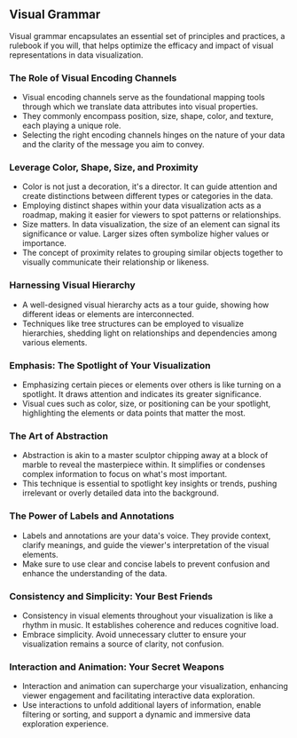 ## Visual Grammar
Visual grammar encapsulates an essential set of principles and practices, a rulebook if you will, that helps optimize the efficacy and impact of visual representations in data visualization.

### The Role of Visual Encoding Channels
- Visual encoding channels serve as the foundational mapping tools through which we translate data attributes into visual properties.
- They commonly encompass position, size, shape, color, and texture, each playing a unique role.
- Selecting the right encoding channels hinges on the nature of your data and the clarity of the message you aim to convey.

### Leverage Color, Shape, Size, and Proximity
- Color is not just a decoration, it's a director. It can guide attention and create distinctions between different types or categories in the data.
- Employing distinct shapes within your data visualization acts as a roadmap, making it easier for viewers to spot patterns or relationships.
- Size matters. In data visualization, the size of an element can signal its significance or value. Larger sizes often symbolize higher values or importance.
- The concept of proximity relates to grouping similar objects together to visually communicate their relationship or likeness.

### Harnessing Visual Hierarchy
- A well-designed visual hierarchy acts as a tour guide, showing how different ideas or elements are interconnected.
- Techniques like tree structures can be employed to visualize hierarchies, shedding light on relationships and dependencies among various elements.

### Emphasis: The Spotlight of Your Visualization
- Emphasizing certain pieces or elements over others is like turning on a spotlight. It draws attention and indicates its greater significance.
- Visual cues such as color, size, or positioning can be your spotlight, highlighting the elements or data points that matter the most.

### The Art of Abstraction
- Abstraction is akin to a master sculptor chipping away at a block of marble to reveal the masterpiece within. It simplifies or condenses complex information to focus on what's most important.
- This technique is essential to spotlight key insights or trends, pushing irrelevant or overly detailed data into the background.

### The Power of Labels and Annotations
- Labels and annotations are your data's voice. They provide context, clarify meanings, and guide the viewer's interpretation of the visual elements.
- Make sure to use clear and concise labels to prevent confusion and enhance the understanding of the data.

### Consistency and Simplicity: Your Best Friends
- Consistency in visual elements throughout your visualization is like a rhythm in music. It establishes coherence and reduces cognitive load.
- Embrace simplicity. Avoid unnecessary clutter to ensure your visualization remains a source of clarity, not confusion.

### Interaction and Animation: Your Secret Weapons
- Interaction and animation can supercharge your visualization, enhancing viewer engagement and facilitating interactive data exploration.
- Use interactions to unfold additional layers of information, enable filtering or sorting, and support a dynamic and immersive data exploration experience.
